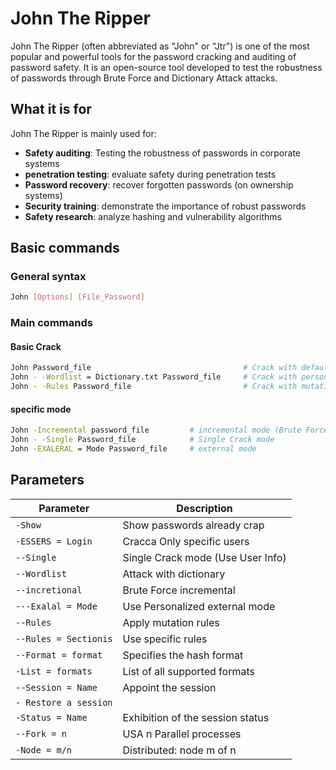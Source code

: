 # John The Ripper

John The Ripper (often abbreviated as "John" or "Jtr") is one of the most popular and powerful tools for the password cracking and auditing of password safety. It is an open-source tool developed to test the robustness of passwords through Brute Force and Dictionary Attack attacks.

## What it is for

John The Ripper is mainly used for:

- **Safety auditing**: Testing the robustness of passwords in corporate systems
- **penetration testing**: evaluate safety during penetration tests
- **Password recovery**: recover forgotten passwords (on ownership systems)
- **Security training**: demonstrate the importance of robust passwords
- **Safety research**: analyze hashing and vulnerability algorithms


## Basic commands

### General syntax
```Bash
John [Options] [File_Password]
```

### Main commands

#### Basic Crack
```Bash
John Password_file                                  # Crack with default dictionary
John - -Wordlist = Dictionary.txt Password_file     # Crack with personalized dictionary
John - -Rules Password_file                         # Crack with mutation rules
```

#### specific mode
```Bash
John -Incremental password_file         # incremental mode (Brute Force)
John - -Single Password_file            # Single Crack mode
John -EXALERAL = Mode Password_file     # external mode
```

## Parameters

| Parameter | Description |
|--- |-------
| `-Show` | Show passwords already crap |
| `-ESSERS = Login` | Cracca Only specific users |
| `--Single` | Single Crack mode (Use User Info) |
| `--Wordlist` | Attack with dictionary |
| `--incretional`| Brute Force incremental |
| `---Exalal = Mode` | Use Personalized external mode |
| `--Rules` | Apply mutation rules |
| `--Rules = Sectionis` | Use specific rules|
| `--Format = format` | Specifies the hash format |
| `-List = formats` | List of all supported formats |
| `--Session = Name` | Appoint the session |
| `- Restore a session` |
| `-Status = Name` | Exhibition of the session status |
| `--Fork = n`| USA n Parallel processes |
| `-Node = m/n`| Distributed: node m of n |